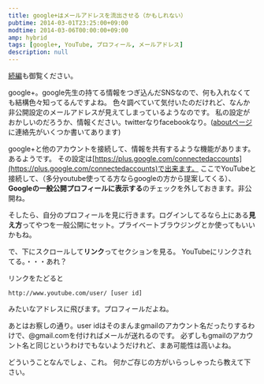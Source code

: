 ```yaml
---
title: google+はメールアドレスを流出させる（かもしれない）
pubtime: 2014-03-01T23:25:00+09:00
modtime: 2014-03-06T00:00:00+09:00
amp: hybrid
tags: [google+, YouTube, プロフィール, メールアドレス]
description: null
---
```


<PS date="2014-03-06" level={1}>

<a href="/blog/2014/03/google-plus-do-email-address-leakage-sequel">続編</a>も御覧ください。

</PS>

google+。google先生の持てる情報をつぎ込んだSNSなので、何も入れなくても結構色々知ってるんですよね。
色々調べていて気付いたのだけれど、なんか非公開設定のメールアドレスが見えてしまっているようなのです。
私の設定がおかしいのだろうか、情報ください。twitterなりfacebookなり。([aboutページ](/about)に連絡先がいくつか書いてあります)

google+と他のアカウントを接続して、情報を共有するような機能があります。あるようです。
その設定は[https://plus.google.com/connectedaccounts](https://plus.google.com/connectedaccounts)で出来ます。
ここでYouTubeと接続して、（多分youtube使ってる方ならgoogleの方から提案してくる）、**Googleの一般公開プロフィールに表示する**のチェックを外しておきます。非公開ね。

そしたら、自分のプロフィールを見に行きます。ログインしてるなら上にある**見え方**ってやつを一般公開にセット。プライベートブラウジングとか使ってもいいかもね。

で、下にスクロールして**リンク**ってセクションを見る。
YouTubeにリンクされてる。・・・あれ？

リンクをたどると
```
http://www.youtube.com/user/ [user id]
```
みたいなアドレスに飛びます。プロフィールだよね。

あとはお察しの通り。user idはそのまんまgmailのアカウント名だったりするわけで、@gmail.comを付ければメールが送れるのです。
必ずしもgmailのアカウント名と同じというわけでもないようだけれど、まあ可能性は高いよね。

どういうことなんでしょ、これ。
何かご存じの方がいらっしゃったら教えて下さい。
